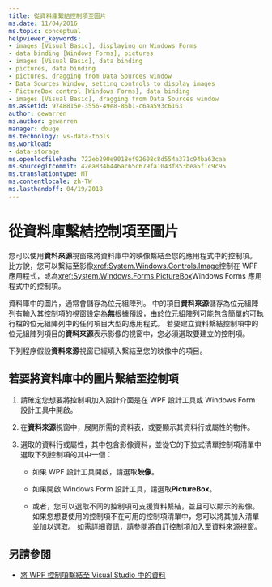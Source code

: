 ```yaml
---
title: 從資料庫繫結控制項至圖片
ms.date: 11/04/2016
ms.topic: conceptual
helpviewer_keywords:
- images [Visual Basic], displaying on Windows Forms
- data binding [Windows Forms], pictures
- images [Visual Basic], data binding
- pictures, data binding
- pictures, dragging from Data Sources window
- Data Sources Window, setting controls to display images
- PictureBox control [Windows Forms], data binding
- images [Visual Basic], dragging from Data Sources window
ms.assetid: 9748815e-3556-49e8-86b1-c6aa593c6163
author: gewarren
ms.author: gewarren
manager: douge
ms.technology: vs-data-tools
ms.workload:
- data-storage
ms.openlocfilehash: 722eb290e9018ef92608c8d554a371c94ba63caa
ms.sourcegitcommit: 42ea834b446ac65c679fa1043f853bea5f1c9c95
ms.translationtype: MT
ms.contentlocale: zh-TW
ms.lasthandoff: 04/19/2018
---
```

# <a name="bind-controls-to-pictures-from-a-database"></a>從資料庫繫結控制項至圖片

您可以使用**資料來源**視窗來將資料庫中的映像繫結至您的應用程式中的控制項。 比方說，您可以繫結至影像<xref:System.Windows.Controls.Image>控制在 WPF 應用程式，或為<xref:System.Windows.Forms.PictureBox>Windows Forms 應用程式中的控制項。

資料庫中的圖片，通常會儲存為位元組陣列。 中的項目**資料來源**儲存為位元組陣列有輸入其控制項的視窗設定為**無**根據預設，由於位元組陣列可能包含簡單的可執行檔的位元組陣列中的任何項目大型的應用程式。 若要建立資料繫結控制項中的位元組陣列項目的**資料來源**表示影像的視窗中，您必須選取要建立的控制項。

下列程序假設**資料來源**視窗已經填入繫結至您的映像中的項目。

## <a name="to-bind-a-picture-in-a-database-to-a-control"></a>若要將資料庫中的圖片繫結至控制項

1.  請確定您想要將控制項加入設計介面是在 WPF 設計工具或 Windows Form 設計工具中開啟。

2.  在**資料來源**視窗中，展開所需的資料表，或要顯示其資料行或屬性的物件。

3.  選取的資料行或屬性，其中包含影像資料，並從它的下拉式清單控制項清單中選取下列控制項的其中一個：

    -   如果 WPF 設計工具開啟，請選取**映像**。

    -   如果開啟 Windows Form 設計工具，請選取**PictureBox**。

    -   或者，您可以選取不同的控制項可支援資料繫結，並且可以顯示的影像。 如果您想要使用的控制項不在可用的控制項清單中，您可以將其加入清單並加以選取。 如需詳細資訊，請參閱[將自訂控制項加入至資料來源視窗](../data-tools/add-custom-controls-to-the-data-sources-window.md)。

## <a name="see-also"></a>另請參閱

- [將 WPF 控制項繫結至 Visual Studio 中的資料](../data-tools/bind-wpf-controls-to-data-in-visual-studio.md)